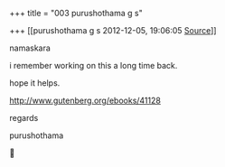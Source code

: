 +++
title = "003 purushothama g s"

+++
[[purushothama g s	2012-12-05, 19:06:05 [Source](https://groups.google.com/g/bvparishat/c/gq72UVlr-Pw)]]



namaskara

i remember working on this a long time back.

hope it helps.

  

<http://www.gutenberg.org/ebooks/41128>

  

regards

purushothama



